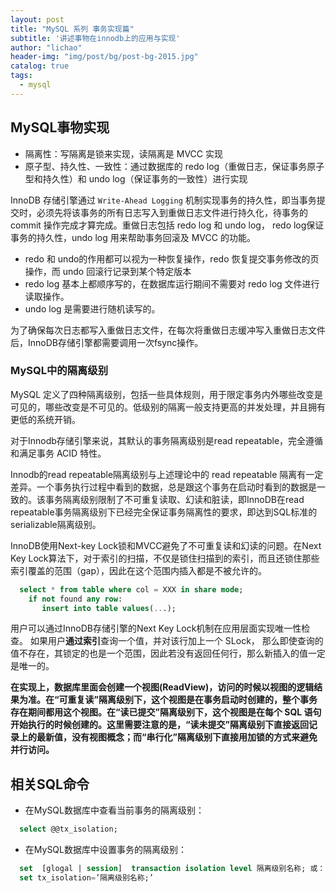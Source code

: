 ```yaml
---
layout: post
title: "MySQL 系列 事务实现篇"
subtitle: '讲述事物在innodb上的应用与实现'
author: "lichao"
header-img: "img/post/bg/post-bg-2015.jpg"
catalog: true
tags:
  - mysql
---
```


## MySQL事物实现

- 隔离性：写隔离是锁来实现，读隔离是 MVCC 实现
- 原子型、持久性、一致性：通过数据库的 redo log（重做日志，保证事务原子型和持久性）和 undo log（保证事务的一致性）进行实现

InnoDB 存储引擎通过 ```Write-Ahead Logging``` 机制实现事务的持久性，即当事务提交时，必须先将该事务的所有日志写入到重做日志文件进行持久化，待事务的 commit 操作完成才算完成。重做日志包括 redo log 和 undo log， redo log保证事务的持久性，undo log 用来帮助事务回滚及 MVCC 的功能。

- redo 和 undo的作用都可以视为一种恢复操作，redo 恢复提交事务修改的页操作，而 undo 回滚行记录到某个特定版本
- redo log 基本上都顺序写的，在数据库运行期间不需要对 redo log 文件进行读取操作。
- undo log 是需要进行随机读写的。

为了确保每次日志都写入重做日志文件，在每次将重做日志缓冲写入重做日志文件后，InnoDB存储引擎都需要调用一次fsync操作。

### MySQL中的隔离级别

MySQL 定义了四种隔离级别，包括一些具体规则，用于限定事务内外哪些改变是可见的，哪些改变是不可见的。低级别的隔离一般支持更高的并发处理，并且拥有更低的系统开销。

对于Innodb存储引擎来说，其默认的事务隔离级别是read repeatable，完全遵循和满足事务 ACID 特性。

Innodb的read repeatable隔离级别与上述理论中的 read repeatable 隔离有一定差异。一个事务执行过程中看到的数据，总是跟这个事务在启动时看到的数据是一致的。该事务隔离级别限制了不可重复读取、幻读和脏读，即InnoDB在read repeatable事务隔离级别下已经完全保证事务隔离性的要求，即达到SQL标准的serializable隔离级别。

InnoDB使用Next-key Lock锁和MVCC避免了不可重复读和幻读的问题。在Next Key Lock算法下，对于索引的扫描，不仅是锁住扫描到的索引，而且还锁住那些索引覆盖的范围（gap），因此在这个范围内插入都是不被允许的。

```sql
  select * from table where col = XXX in share mode;      
    if not found any row:     
       insert into table values(...);      
```

用户可以通过InnoDB存储引擎的Next Key Lock机制在应用层面实现唯一性检查。 如果用户**通过索引**查询一个值，并对该行加上一个 SLock， 那么即使查询的值不存在，其锁定的也是一个范围，因此若没有返回任何行，那么新插入的值一定是唯一的。

**在实现上，数据库里面会创建一个视图(ReadView)，访问的时候以视图的逻辑结果为准。在“可重复读”隔离级别下，这个视图是在事务启动时创建的，整个事务存在期间都用这个视图。在“读已提交”隔离级别下，这个视图是在每个 SQL 语句开始执行的时候创建的。这里需要注意的是，“读未提交”隔离级别下直接返回记录上的最新值，没有视图概念；而“串行化”隔离级别下直接用加锁的方式来避免并行访问。**

## 相关SQL命令

- 在MySQL数据库中查看当前事务的隔离级别：

```sql
  select @@tx_isolation; 
```

- 在MySQL数据库中设置事务的隔离级别：

```sql
  set  [glogal | session]  transaction isolation level 隔离级别名称; 或：
  set tx_isolation=’隔离级别名称;’ 
```
